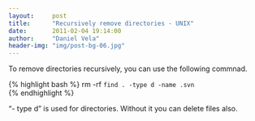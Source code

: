 ```yaml
---
layout:     post
title:      "Recursively remove directories - UNIX"
date:       2011-02-04 19:14:00
author:     "Daniel Vela"
header-img: "img/post-bg-06.jpg"
---
```


To remove directories recursively, you can use the following commnad.

{% highlight bash %}
rm -rf `find . -type d -name .svn`  
{% endhighlight %}

“- type d” is used for directories. Without it you can delete files also.

